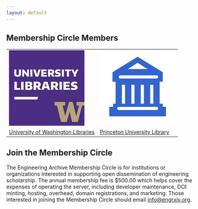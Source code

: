 ```yaml
---
layout: default
---
```

## Membership Circle Members
<table>
<tr>
<td><img alt="University of Washington Libraries logo." src="/membership-circle/MC_member_logos/UWashington.jpg" /></td>
<td><img alt="University of Washington Libraries logo." src="/membership-circle/MC_member_logos/generic.png" /></td>
</tr>
<tr>
<td><a href="https://www.lib.washington.edu/" style="text-align:center;">University of Washington Libraries</a></td>
<td><a href="https://library.princeton.edu/" style="text-align:center;">Princeton University Library</a></td>
</tr>
</table>



## Join the Membership Circle
The Engineering Archive Membership Circle is for institutions or organizations interested in supporting open dissemination of engineering scholarship. The annual membership fee is $500.00 which helps cover the expenses of operating the server, including developer maintenance, DOI minting, hosting, overhead, domain registrations, and marketing. Those interested in joining the Membership Circle should email [info@engrxiv.org](mailto:info@engrxiv.org).